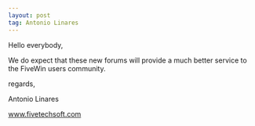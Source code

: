 ```yaml
---
layout: post
tag: Antonio Linares
---
```


Hello everybody, 

We do expect that these new forums will provide a much better service to the FiveWin users community. 

regards, 

Antonio Linares 
<!-- w --><a class="postlink" href="http://www.fivetechsoft.com">www.fivetechsoft.com</a><!-- w -->

